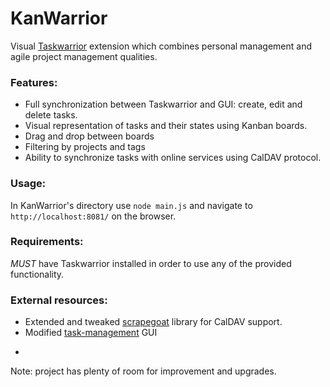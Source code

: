 KanWarrior
========
Visual [Taskwarrior] extension which combines personal management and agile project management qualities.

###  Features:
- Full synchronization between Taskwarrior and GUI: create, edit and delete tasks.
- Visual representation of tasks and their states using Kanban boards.
- Drag and drop between boards
- Filtering by projects and tags
- Ability to synchronize tasks with online services using CalDAV protocol.

### Usage:

In KanWarrior's directory use `node main.js` and navigate to `http://localhost:8081/` on the browser.

### Requirements:

*MUST* have Taskwarrior installed in order to use any of the provided functionality.

###  External resources:

- Extended and tweaked [scrapegoat] library for CalDAV support.
- Modified [task-management] GUI  


*


Note: project has plenty of room for improvement and upgrades.


[scrapegoat]:https://github.com/peerigon/scrapegoat
[Taskwarrior]:http://taskwarrior.org/
[task-management]:https://github.com/eramishra/task-management